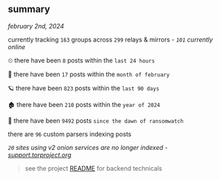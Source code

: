 
## summary
_february 2nd, 2024_

currently tracking `163` groups across `299` relays & mirrors - _`101` currently online_

⏲ there have been `8` posts within the `last 24 hours`

🦈 there have been `17` posts within the `month of february`

🪐 there have been `823` posts within the `last 90 days`

🏚 there have been `210` posts within the `year of 2024`

🦕 there have been `9492` posts `since the dawn of ransomwatch`

there are `96` custom parsers indexing posts

_`20` sites using v2 onion services are no longer indexed - [support.torproject.org](https://support.torproject.org/onionservices/v2-deprecation/)_

> see the project [README](https://github.com/joshhighet/ransomwatch#ransomwatch--) for backend technicals
